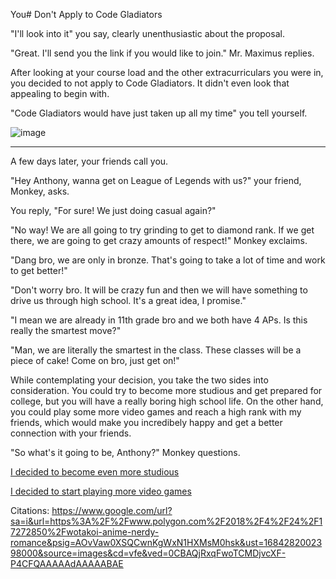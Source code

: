  You# Don't Apply to Code Gladiators

"I'll look into it" you say, clearly unenthusiastic about the proposal. 

"Great. I'll send you the link if you would like to join." Mr. Maximus replies.  

After looking at your course load and the other extracurriculars you were in, you decided to not apply to Code Gladiators. It didn't even look that appealing to begin with.

"Code Gladiators would have just taken up all my time" you tell yourself. 

![image](https://github.com/Dubshott/CAT3Book/assets/55414361/911c4168-f3f2-4c66-a070-d150abf07f53)

<hr> 

A few days later, your friends call you. 

"Hey Anthony, wanna get on League of Legends with us?" your friend, Monkey, asks. 

You reply, "For sure! We just doing casual again?" 

"No way! We are all going to try grinding to get to diamond rank. If we get there, we are going to get crazy amounts of respect!" Monkey exclaims. 

"Dang bro, we are only in bronze. That's going to take a lot of time and work to get better!"

"Don't worry bro. It will be crazy fun and then we will have something to drive us through high school. It's a great idea, I promise."

"I mean we are already in 11th grade bro and we both have 4 APs. Is this really the smartest move?" 

"Man, we are literally the smartest in the class. These classes will be a piece of cake! Come on bro, just get on!" 

While contemplating your decision, you take the two sides into consideration. You could try to become more studious and get prepared for college, but you will have a really boring high school life. On the other hand,  you could play some more video games and reach a high rank with my friends, which would make you incredibely happy and get a better connection with your friends. 

"So what's it going to be, Anthony?" Monkey questions. 


[I decided to become even more studious](/2B1.md)

[I decided to start playing more video games](/2B2.md)


Citations:
https://www.google.com/url?sa=i&url=https%3A%2F%2Fwww.polygon.com%2F2018%2F4%2F24%2F17272850%2Fwotakoi-anime-nerdy-romance&psig=AOvVaw0XSQCwnKgWxN1HXMsM0hsk&ust=1684282002398000&source=images&cd=vfe&ved=0CBAQjRxqFwoTCMDjvcXF-P4CFQAAAAAdAAAAABAE
